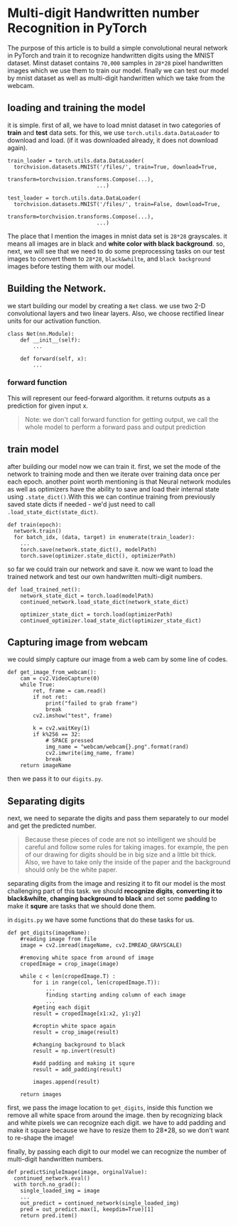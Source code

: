 # Multi-digit Handwritten number Recognition in PyTorch

The purpose of this article is to build a simple convolutional neural network in PyTorch and train it to recognize handwritten digits using the MNIST dataset. Minst dataset contains `70,000` samples in `28*28` pixel handwritten images which we use them to train our model. finally we can test our model by mnist dataset as well as multi-digit handwritten which we take from the webcam.

## loading and training the model

it is simple. first of all, we have to load mnist dataset in two categories of **train** and **test** data sets.
for this, we use `torch.utils.data.DataLoader` to download and load. (if it was downloaded already, it does not download again).

```
train_loader = torch.utils.data.DataLoader(
  torchvision.datasets.MNIST('/files/', train=True, download=True,
                             transform=torchvision.transforms.Compose(...),
							...)

test_loader = torch.utils.data.DataLoader(
  torchvision.datasets.MNIST('/files/', train=False, download=True,
                             transform=torchvision.transforms.Compose(...),
							...)

```

The place that I mention the images in mnist data set is `28*28` grayscales. it means all images are in black and **white color with black background**. so, next, we will see that we need to do some preprocessing tasks on our test images to convert them to `28*28`, `black&whilte`, and `black background` images before testing them with our model.

## Building the Network.
we start building our model by creating a `Net` class. we use two 2-D convolutional layers and two linear layers. Also, we choose rectified linear units for our activation function.

```
class Net(nn.Module):
    def __init__(self):
        ...

    def forward(self, x):
        ...
```
### forward function
This will represent our feed-forward algorithm. it returns outputs as a prediction for given input x.
> Note: we don't call forward function for getting output, we call the whole model to perform a forward pass and output prediction

## train model
after building our model now we can train it. first, we set the mode of the network to training mode and then we iterate over training data once per each epoch.
another point worth mentioning is that Neural network modules as well as optimizers have the ability to save and load their internal state using `.state_dict()`.With this we can continue training from previously saved state dicts if needed - we'd just need to call `.load_state_dict(state_dict)`. 

```
def train(epoch):
  network.train()
  for batch_idx, (data, target) in enumerate(train_loader):
    ...
    torch.save(network.state_dict(), modelPath)
    torch.save(optimizer.state_dict(), optimizerPath)
```

so far we could train our network and save it.
now we want to load the trained network and test our own handwritten multi-digit numbers.

```
def load_trained_net():
    network_state_dict = torch.load(modelPath)
    continued_network.load_state_dict(network_state_dict)

    optimizer_state_dict = torch.load(optimizerPath)
    continued_optimizer.load_state_dict(optimizer_state_dict)
```

## Capturing image from webcam
we could simply capture our image from a web cam by some line of codes.

```
def get_image_from_webcam():
    cam = cv2.VideoCapture(0)
    while True:
        ret, frame = cam.read()
        if not ret:
            print("failed to grab frame")
            break
        cv2.imshow("test", frame)

        k = cv2.waitKey(1)
        if k%256 == 32:
            # SPACE pressed
            img_name = "webcam/webcam{}.png".format(rand)
            cv2.imwrite(img_name, frame)
            break
    return imageName
```
then we pass it to our `digits.py`.


## Separating digits
next, we need to separate the digits and pass them separately to our model and get the predicted number.

> Because these pieces of code are not so intelligent we should be careful and follow some rules for taking images.
> for example, the pen of our drawing for digits should be in big size and a little bit thick. Also, we have to take only the inside of the paper and the background should only be the white paper.

separating digits from the image and resizing it to fit our model is the most challenging part of this task.
we should **recognize digits**, **converting it to black&whilte**, **changing background to black** and set some **padding** to make it **squre** are tasks that we should done them.

in `digits.py` we have some functions that do these tasks for us.

```
def get_digits(imageName):
    #reading image from file
    image = cv2.imread(imageName, cv2.IMREAD_GRAYSCALE)   
    
    #removing white space from around of image
    cropedImage = crop_image(image)
    
    while c < len(cropedImage.T) :
        for i in range(col, len(cropedImage.T)):
            ...
			finding starting anding column of each image
			...
        #geting each digit
		result = cropedImage[x1:x2, y1:y2]
		
		#croptin white space again
		result = crop_image(result)
		
		#changing background to black
		result = np.invert(result)
		
		#add padding and making it squre
		result = add_padding(result)
		
		images.append(result)
        
    return images
```
first, we pass the image location to `get_digits`, inside this function we remove all white space from around the image.
then by recognizing black and white pixels we can recognize each digit. we have to add padding and make it square because we have to resize them to 28*28, so we don't want to re-shape the image!

finally, by passing each digit to our model we can recognize the number of multi-digit handwritten numbers.

```
def predictSingleImage(image, orginalValue):
  continued_network.eval()
  with torch.no_grad(): 
    single_loaded_img = image
    ...
    out_predict = continued_network(single_loaded_img)
    pred = out_predict.max(1, keepdim=True)[1]
    return pred.item()
```

